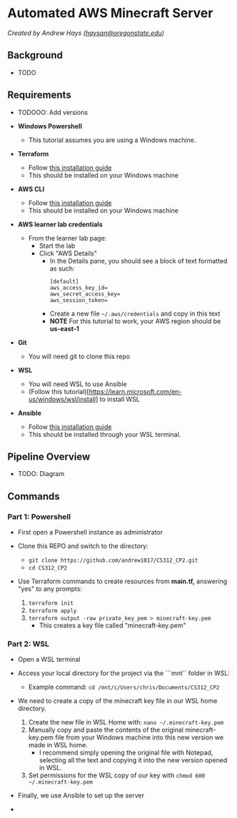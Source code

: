 # Automated AWS Minecraft Server

*Created by Andrew Hays ([haysan@oregonstate.edu](mailto:haysan@oregonstate.edu))*

## Background

- TODO

## Requirements
- TODOOO: Add versions
- **Windows Powershell**
  - This tutorial assumes you are using a Windows machine.
  
- **Terraform**
  - Follow [this installation guide](https://developer.hashicorp.com/terraform/tutorials/aws-get-started/install-cli)
  - This should be installed on your Windows machine

- **AWS CLI**
  - Follow [this installation guide](https://developer.hashicorp.com/terraform/tutorials/aws-get-started/install-cli)
  - This should be installed on your Windows machine

- **AWS learner lab credentials**
  - From the learner lab page:
    - Start the lab
    - Click "AWS Details" 
      - In the Details pane, you should see a block of text formatted as such:
        ```
        [default]
        aws_access_key_id=
        aws_secret_access_key=
        aws_session_token=
        ```
      -  Create a new file ```~/.aws/credentials``` and copy in this text
      -  **NOTE** For this tutorial to work, your AWS region should be **us-east-1**
 
- **Git**
  - You will need git to clone this repo

- **WSL**
  - You will need WSL to use Ansible
  - (Follow this tutorial)[https://learn.microsoft.com/en-us/windows/wsl/install] to install WSL

- **Ansible**
  - Follow [this installation guide](https://docs.ansible.com/ansible/latest/installation_guide/installation_distros.html#installing-ansible-on-ubuntu)
  - This should be installed through your WSL terminal.


## Pipeline Overview

- TODO: Diagram

## Commands

### Part 1: Powershell

- First open a Powershell instance as administrator

- Clone this REPO and switch to the directory:
  - ```git clone https://github.com/andrew1017/CS312_CP2.git```
  - ```cd CS312_CP2```
  
- Use Terraform commands to create resources from **main.tf,** answering "yes" to any prompts:
  1. ```terraform init```
  2. ```terraform apply```
  3. ```terraform output -raw private_key_pem > minecraft-key.pem```
     - This creates a key file called "minecraft-key.pem"

### Part 2: WSL

- Open a WSL terminal
- Access your local directory for the project via the ```mnt`` folder in WSL:
  - Example command: ```cd /mnt/c/Users/chris/Documents/CS312_CP2```
- We need to create a copy of the minecraft key file in our WSL home directory.
  1. Create the new file in WSL Home with: ```nano ~/.minecraft-key.pem```
  2. Manually copy and paste the contents of the original minecraft-key.pem file from your Windows machine into this new version we made in WSL home.
     - I recommend simply opening the original file with Notepad, selecting all the text and copying it into the new version opened in WSL.
  3. Set permissions for the WSL copy of our key with ```chmod 600 ~/.minecraft-key.pem```
- Finally, we use Ansible to set up the server

- 

  
  

    
 

